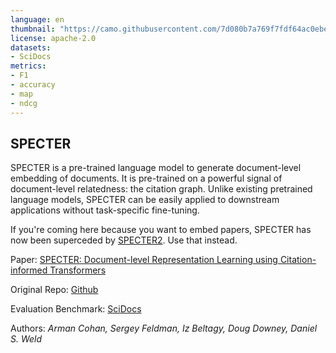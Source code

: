 ```yaml
---
language: en
thumbnail: "https://camo.githubusercontent.com/7d080b7a769f7fdf64ac0ebeb47b039cb50be35287e3071f9d633f0fe33e7596/68747470733a2f2f692e6962622e636f2f33544331576d472f737065637465722d6c6f676f2d63726f707065642e706e67"
license: apache-2.0
datasets:
- SciDocs
metrics:
- F1
- accuracy
- map
- ndcg
---
```


## SPECTER

SPECTER is a pre-trained language model to generate document-level embedding of documents. It is pre-trained on a powerful signal of document-level relatedness: the citation graph. Unlike existing pretrained language models, SPECTER can be easily applied to downstream applications without task-specific fine-tuning. 

If you're coming here because you want to embed papers, SPECTER has now been superceded by [SPECTER2](https://huggingface.co/allenai/specter2_proximity). Use that instead.

Paper: [SPECTER: Document-level Representation Learning using Citation-informed Transformers](https://arxiv.org/pdf/2004.07180.pdf)

Original Repo: [Github](https://github.com/allenai/specter)

Evaluation Benchmark: [SciDocs](https://github.com/allenai/scidocs)

Authors: *Arman Cohan, Sergey Feldman, Iz Beltagy, Doug Downey, Daniel S. Weld*

